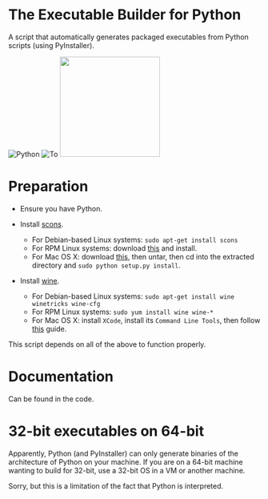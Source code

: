 # The Executable Builder for Python

A script that automatically generates packaged executables from Python scripts (using PyInstaller).

![Python](http://icons.iconarchive.com/icons/cornmanthe3rd/plex/256/Other-python-icon.png) ![To](http://icons.iconarchive.com/icons/icons8/ios7/256/Arrows-Right-icon.png) <img  src="https://www.iconfinder.com/icons/196757/download/png/128" width="200" height="200">


# Preparation

* Ensure you have Python.

* Install [scons](http://www.scons.org).

  * For Debian-based Linux systems: `sudo apt-get install scons`
  * For RPM Linux systems: download [this](http://downloads.sourceforge.net/project/scons/scons/2.4.1/scons-2.4.1-1.noarch.rpm?r=http%3A%2F%2Fwww.scons.org%2F&ts=1447744323&use_mirror=netassist) and install.
  * For Mac OS X: download [this](http://downloads.sourceforge.net/project/scons/scons/2.4.1/scons-2.4.1.tar.gz?r=http%3A%2F%2Fwww.scons.org%2Fdownload.php&ts=1447744509&use_mirror=netassist), then untar, then cd into the extracted directory and `sudo python setup.py install`.

* Install [wine](winehq.org).

  * For Debian-based Linux systems: `sudo apt-get install wine winetricks wine-cfg`
  * For RPM Linux systems: `sudo yum install wine wine-*`
  * For Mac OS X: install `XCode`, install its `Command Line Tools`, then follow [this](http://wiki.winehq.org/MacOSX) guide.

This script depends on all of the above to function properly.

# Documentation

Can be found in the code.

# 32-bit executables on 64-bit

Apparently, Python (and PyInstaller) can only generate binaries of the architecture of Python on your machine.
If you are on a 64-bit machine wanting to build for 32-bit, use a 32-bit OS in a VM or another machine.

Sorry, but this is a limitation of the fact that Python is interpreted.
